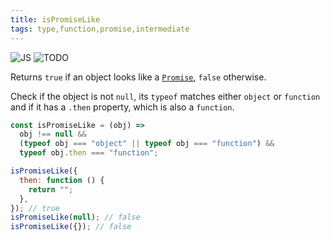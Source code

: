 ```yaml
---
title: isPromiseLike
tags: type,function,promise,intermediate
---
```


![JS](https://img.shields.io/badge/supports-javascript-yellow.svg?style=flat-square)
![TODO](https://img.shields.io/badge///TODO-blue.svg?style=flat-square)

Returns `true` if an object looks like a [`Promise`](https://developer.mozilla.org/en-US/docs/Web/JavaScript/Reference/Global_Objects/Promise), `false` otherwise.

Check if the object is not `null`, its `typeof` matches either `object` or `function` and if it has a `.then` property, which is also a `function`.

```js
const isPromiseLike = (obj) =>
  obj !== null &&
  (typeof obj === "object" || typeof obj === "function") &&
  typeof obj.then === "function";
```

```js
isPromiseLike({
  then: function () {
    return "";
  },
}); // true
isPromiseLike(null); // false
isPromiseLike({}); // false
```
